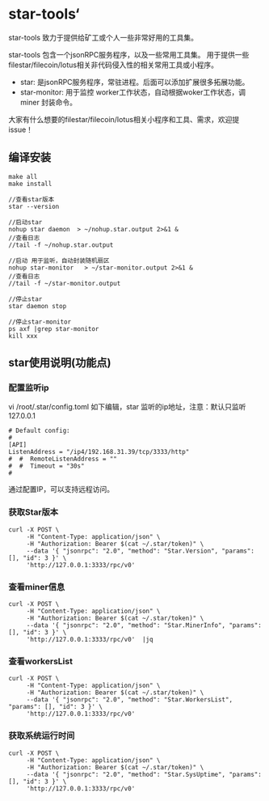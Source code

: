 # star-tools‘
star-tools 致力于提供给矿工或个人一些非常好用的工具集。

star-tools 包含一个jsonRPC服务程序，以及一些常用工具集。
用于提供一些filestar/filecoin/lotus相关非代码侵入性的相关常用工具或小程序。


- star: 是jsonRPC服务程序，常驻进程。后面可以添加扩展很多拓展功能。
- star-monitor: 用于监控 worker工作状态，自动根据woker工作状态，调 miner 封装命令。


大家有什么想要的filestar/filecoin/lotus相关小程序和工具、需求，欢迎提issue！



## 编译安装
```
make all 
make install
```


```
//查看star版本
star --version
```

```
//启动star
nohup star daemon  > ~/nohup.star.output 2>&1 &
//查看日志 
//tail -f ~/nohup.star.output
```

```
//启动 用于监听，自动封装随机扇区
nohup star-monitor   > ~/star-monitor.output 2>&1 &
//查看日志
//tail -f ~/star-monitor.output
```

```
//停止star
star daemon stop

//停止star-monitor
ps axf |grep star-monitor
kill xxx
```

## star使用说明(功能点)
### 配置监听ip
vi /root/.star/config.toml
如下编辑，star 监听的ip地址，注意：默认只监听127.0.0.1
```
# Default config:
#
[API]
ListenAddress = "/ip4/192.168.31.39/tcp/3333/http"
#  #  RemoteListenAddress = ""
#  #  Timeout = "30s"
#
```

通过配置IP，可以支持远程访问。

### 获取Star版本
```
curl -X POST \
     -H "Content-Type: application/json" \
     -H "Authorization: Bearer $(cat ~/.star/token)" \
     --data '{ "jsonrpc": "2.0", "method": "Star.Version", "params": [], "id": 3 }' \
     'http://127.0.0.1:3333/rpc/v0'
```

### 查看miner信息
```
curl -X POST \
     -H "Content-Type: application/json" \
     -H "Authorization: Bearer $(cat ~/.star/token)" \
     --data '{ "jsonrpc": "2.0", "method": "Star.MinerInfo", "params": [], "id": 3 }' \
     'http://127.0.0.1:3333/rpc/v0'  |jq
```

### 查看workersList
```
curl -X POST \
     -H "Content-Type: application/json" \
     -H "Authorization: Bearer $(cat ~/.star/token)" \
     --data '{ "jsonrpc": "2.0", "method": "Star.WorkersList", "params": [], "id": 3 }' \
     'http://127.0.0.1:3333/rpc/v0'
```

### 获取系统运行时间
```
curl -X POST \
     -H "Content-Type: application/json" \
     -H "Authorization: Bearer $(cat ~/.star/token)" \
     --data '{ "jsonrpc": "2.0", "method": "Star.SysUptime", "params": [], "id": 3 }' \
     'http://127.0.0.1:3333/rpc/v0'
```
